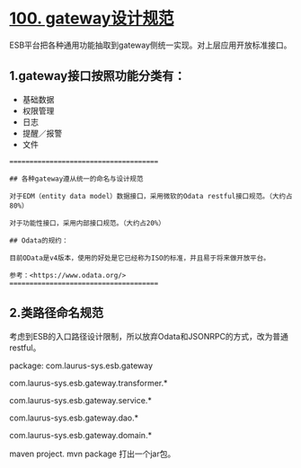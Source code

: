 # [100. gateway设计规范](http://47.99.104.128:8090/pages/viewpage.action?pageId=4395485)

ESB平台把各种通用功能抽取到gateway侧统一实现。对上层应用开放标准接口。



## 1.gateway接口按照功能分类有：

- 基础数据
- 权限管理
- 日志
- 提醒／报警
- 文件



```shell
=====================================

## 各种gateway遵从统一的命名与设计规范

对于EDM（entity data model）数据接口，采用微软的Odata restful接口规范。（大约占80%）

对于功能性接口，采用内部接口规范。（大约占20%）

## Odata的规约：

目前OData是v4版本，使用的好处是它已经称为ISO的标准，并且易于将来做开放平台。

参考：<https://www.odata.org/>
=====================================
```

## 2.类路径命名规范


考虑到ESB的入口路径设计限制，所以放弃Odata和JSONRPC的方式，改为普通restful。

package: com.laurus-sys.esb.gateway

com.laurus-sys.esb.gateway.transformer.*

com.laurus-sys.esb.gateway.service.*

com.laurus-sys.esb.gateway.dao.*

com.laurus-sys.esb.gateway.domain.*



maven project. mvn package 打出一个jar包。